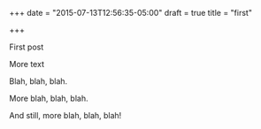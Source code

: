 +++
date = "2015-07-13T12:56:35-05:00"
draft = true
title = "first"

+++

First post

More text

Blah, blah, blah.

More blah, blah, blah.

And still, more blah, blah, blah!
